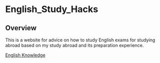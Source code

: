 # English_Study_Hacks

## Overview

This is a website for advice on how to study English exams for studying abroad based on my study abroad and its preparation experience.

[English Knowledge](https://ny000815.github.io/ENGLISH_KNOWLEDGE/)
